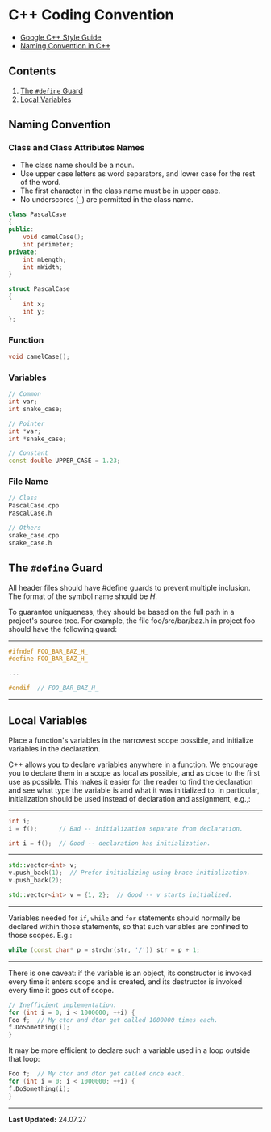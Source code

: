 # C++ Coding Convention

- [Google C++ Style Guide](https://google.github.io/styleguide/cppguide.html)
- [Naming Convention in C++](https://www.geeksforgeeks.org/naming-convention-in-c/)

## Contents

1. [The `#define` Guard](#the-define-guard)
2. [Local Variables](#local-variables)

## Naming Convention

### Class and Class Attributes Names

- The class name should be a noun.
- Use upper case letters as word separators, and lower case for the rest of the word.
- The first character in the class name must be in upper case.
- No underscores (`_`) are permitted in the class name.

```c++
class PascalCase
{
public:
    void camelCase();
    int perimeter;
private:
    int mLength;
    int mWidth;
}

struct PascalCase
{
    int x;
    int y;
};
```

### Function

```c++
void camelCase();
```

### Variables

```c++
// Common
int var;
int snake_case;

// Pointer
int *var;
int *snake_case;

// Constant
const double UPPER_CASE = 1.23;
```

### File Name

```c++
// Class
PascalCase.cpp
PascalCase.h

// Others
snake_case.cpp
snake_case.h
```

## The `#define` Guard

All header files should have #define guards to prevent multiple inclusion. The format of the symbol name should be <PROJECT>_<PATH>_<FILE>_H_.

To guarantee uniqueness, they should be based on the full path in a project's source tree. For example, the file foo/src/bar/baz.h in project foo should have the following guard:

---
```c++
#ifndef FOO_BAR_BAZ_H_
#define FOO_BAR_BAZ_H_

...

#endif  // FOO_BAR_BAZ_H_
```
---

## Local Variables

Place a function's variables in the narrowest scope possible, and initialize variables in the declaration.

C++ allows you to declare variables anywhere in a function. We encourage you to declare them in a scope as local as possible, and as close to the first use as possible. This makes it easier for the reader to find the declaration and see what type the variable is and what it was initialized to. In particular, initialization should be used instead of declaration and assignment, e.g.,:

---
```c++
int i;
i = f();      // Bad -- initialization separate from declaration.
```
```c++
int i = f();  // Good -- declaration has initialization.
```
---
```c++
std::vector<int> v;
v.push_back(1);  // Prefer initializing using brace initialization.
v.push_back(2);
```
```c++
std::vector<int> v = {1, 2};  // Good -- v starts initialized.
```
---
Variables needed for `if`, `while` and `for` statements should normally be declared within those statements, so that such variables are confined to those scopes. E.g.:

```c++
while (const char* p = strchr(str, '/')) str = p + 1;
```
---
There is one caveat: if the variable is an object, its constructor is invoked every time it enters scope and is created, and its destructor is invoked every time it goes out of scope.

```c++
// Inefficient implementation:
for (int i = 0; i < 1000000; ++i) {
Foo f;  // My ctor and dtor get called 1000000 times each.
f.DoSomething(i);
}
```

It may be more efficient to declare such a variable used in a loop outside that loop:

```c++
Foo f;  // My ctor and dtor get called once each.
for (int i = 0; i < 1000000; ++i) {
f.DoSomething(i);
}
```
---
**Last Updated:** 24.07.27
